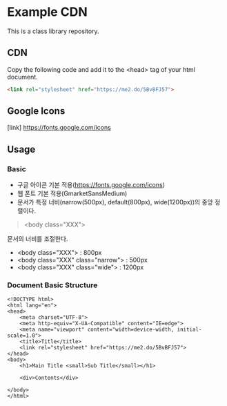 # Example CDN

This is a class library repository.

## CDN

Copy the following code and add it to the &lt;head&gt; tag of your html document.

```html
<link rel="stylesheet" href="https://me2.do/5BvBFJ57">
```
<!-- 
full version
&lt;link rel="stylesheet" href="https://me2.do/xmPHeA6J"&gt;
-->

## Google Icons

[link] https://fonts.google.com/icons


## Usage

### Basic

- 구글 아이콘 기본 적용(https://fonts.google.com/icons)
- 웹 폰트 기본 적용(GmarketSansMedium)
- 문서가 특정 너비(narrow(500px), default(800px), wide(1200px))의 중앙 정렬이다.



> &lt;body class="XXX"&gt;

문서의 너비를 조절한다.

- &lt;body class="XXX"&gt; : 800px
- &lt;body class="XXX" class="narrow"&gt; : 500px
- &lt;body class="XXX" class="wide"&gt; : 1200px

### Document Basic Structure

```
<!DOCTYPE html>
<html lang="en">
<head>
    <meta charset="UTF-8">
    <meta http-equiv="X-UA-Compatible" content="IE=edge">
    <meta name="viewport" content="width=device-width, initial-scale=1.0">
    <title>Title</title>
    <link rel="stylesheet" href="https://me2.do/5BvBFJ57">
</head>
<body>
    <h1>Main Title <small>Sub Title</small></h1>

    <div>Contents</div>

</body>
</html>
```


